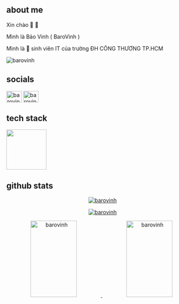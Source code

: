 ## about me

<p>Xin chào 👋 👋</p>
<p>Mình là Bảo Vinh ( BaroVinh ) </p>
<p>Mình là 🙉 sinh viên IT của trường ĐH CÔNG THƯƠNG TP.HCM</p>
<p align="left"> <img src="https://komarev.com/ghpvc/?username=deethesaint&label=Profile%20views&color=0e75b6&style=flat" alt="barovinh" /> </p>

## socials

<p align="left">
<a href="https://fb.com/barovinh" target="blank"><img align="center" src="https://raw.githubusercontent.com/rahuldkjain/github-profile-readme-generator/master/src/images/icons/Social/facebook.svg" alt="barovinh" height="30" width="40" /></a>
<a href="https://instagram.com/barovinh" target="blank"><img align="center" src="https://raw.githubusercontent.com/rahuldkjain/github-profile-readme-generator/master/src/images/icons/Social/instagram.svg" alt="barovinh" height="30" width="40" /></a>
</p>

## tech stack

<p align="left">
  <img src="https://skillicons.dev/icons?i=c,cs,dotnet,py,java,cpp,php,js,html,css,laravel,firebase,sqlite,mysql,jquery,bootstrap,figma,git,vscode,androidstudio,eclipse" height="105px">
</p>

## github stats

<p align="center">
  <a href="https://github.com/barovinh">
    <img src="https://github-readme-streak-stats.herokuapp.com/?user=barovinh&theme=radical&hide_border=true" alt="barovinh"/>
  </a>
</p>
<p align="center">
  <a href="https://github.com/barovinh">
    <img src="http://github-profile-summary-cards.vercel.app/api/cards/profile-details?username=barovinh&theme=radical&" alt="barovinh"/>
  </a>
</p>
<div width="100%" align="center" style="display:inline">
  <a href="https://github.com/barovinh">
    <img alt="barovinh" src="https://denvercoder1-github-readme-stats.vercel.app/api?username=barovinh&show_icons=true&count_private=true&theme=radical&hide_border=true" width="49%" height="200px"/>
  </a>
  <a href="https://github.com/barovinh">
    <img alt="barovinh" src="https://denvercoder1-github-readme-stats.vercel.app/api/top-langs/?username=barovinh&langs_count=8&layout=compact&theme=radical&hide_border=true" width="49%" height="200px"/>
  </a>
</div>
<br/>
